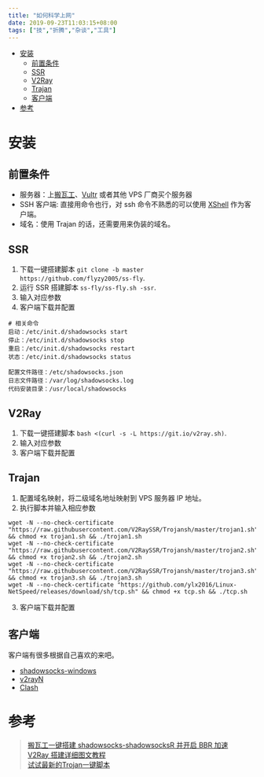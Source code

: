 ```yaml
---
title: "如何科学上网"
date: 2019-09-23T11:03:15+08:00
tags: ["技","折腾","杂谈","工具"]
---
```


<!-- vim-markdown-toc GitLab -->

* [安装](#安装)
  * [前置条件](#前置条件)
  * [SSR](#ssr)
  * [V2Ray](#v2ray)
  * [Trajan](#trajan)
  * [客户端](#客户端)
* [参考](#参考)

<!-- vim-markdown-toc -->

# 安装

## 前置条件

- 服务器：上[搬瓦工](https://bwh8.net)、[Vultr](https://my.vultr.com/) 或者其他 VPS 厂商买个服务器
- SSH 客户端: 直接用命令也行，对 ssh 命令不熟悉的可以使用 [XShell](https://www.netsarang.com/en/xshell/) 作为客户端。
- 域名：使用 Trajan 的话，还需要用来伪装的域名。

## SSR

1. 下载一键搭建脚本 `git clone -b master https://github.com/flyzy2005/ss-fly`.
2. 运行 SSR 搭建脚本 `ss-fly/ss-fly.sh -ssr`.
3. 输入对应参数
4. 客户端下载并配置

```
# 相关命令
启动：/etc/init.d/shadowsocks start
停止：/etc/init.d/shadowsocks stop
重启：/etc/init.d/shadowsocks restart
状态：/etc/init.d/shadowsocks status

配置文件路径：/etc/shadowsocks.json
日志文件路径：/var/log/shadowsocks.log
代码安装目录：/usr/local/shadowsocks
```

## V2Ray

1. 下载一键搭建脚本 `bash <(curl -s -L https://git.io/v2ray.sh)`.
2. 输入对应参数
3. 客户端下载并配置

## Trajan

1. 配置域名映射，将二级域名地址映射到 VPS 服务器 IP 地址。
2. 执行脚本并输入相应参数
  ```
  wget -N --no-check-certificate "https://raw.githubusercontent.com/V2RaySSR/Trojansh/master/trojan1.sh" && chmod +x trojan1.sh && ./trojan1.sh
  wget -N --no-check-certificate "https://raw.githubusercontent.com/V2RaySSR/Trojansh/master/trojan2.sh" && chmod +x trojan2.sh && ./trojan2.sh
  wget -N --no-check-certificate "https://raw.githubusercontent.com/V2RaySSR/Trojansh/master/trojan3.sh" && chmod +x trojan3.sh && ./trojan3.sh
  wget -N --no-check-certificate "https://github.com/ylx2016/Linux-NetSpeed/releases/download/sh/tcp.sh" && chmod +x tcp.sh && ./tcp.sh
  ```
3. 客户端下载并配置

## 客户端

客户端有很多根据自己喜欢的来吧。

- [shadowsocks-windows](https://github.com/shadowsocks/shadowsocks-windows)
- [v2rayN](https://github.com/2dust/v2rayN)
- [Clash](https://github.com/Dreamacro/clash)

# 参考

> [搬瓦工一键搭建 shadowsocks-shadowsocksR 并开启 BBR 加速](https://github.com/flyzy2005/ss-fly/wiki/搬瓦工一键搭建shadowsocks-shadowsocksR并开启BBR加速)  
> [V2Ray 搭建详细图文教程](https://github.com/233boy/v2ray/wiki/V2Ray搭建详细图文教程)  
> [试试最新的Trojan一键脚本](https://www.v2rayssr.com/trojan-2.html)
